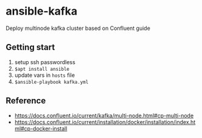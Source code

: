 # ansible-kafka
Deploy multinode kafka cluster based on Confluent guide

## Getting start
1. setup ssh passwordless 
2. `$apt install ansible`
3. update vars in `hosts` file
4. `$ansible-playbook kafka.yml`

## Reference
* https://docs.confluent.io/current/kafka/multi-node.html#cp-multi-node
* https://docs.confluent.io/current/installation/docker/installation/index.html#cp-docker-install
